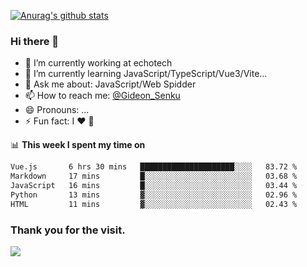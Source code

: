[![Anurag's github stats](https://github-readme-stats.vercel.app/api?username=gideonsenku)](https://github.com/anuraghazra/github-readme-stats)
### Hi there 👋
- 🔭 I’m currently working at echotech
- 🌱 I’m currently learning JavaScript/TypeScript/Vue3/Vite...
- 💬 Ask me about: JavaScript/Web Spidder 
- 📫 How to reach me: [@Gideon_Senku](https://t.me/Gideon_Senku)
- 😄 Pronouns: ...
- ⚡ Fun fact: I ❤️ 🎵

📊 **This week I spent my time on**
<!--START_SECTION:waka-->

```txt
Vue.js       6 hrs 30 mins   █████████████████████░░░░   83.72 %
Markdown     17 mins         █░░░░░░░░░░░░░░░░░░░░░░░░   03.68 %
JavaScript   16 mins         █░░░░░░░░░░░░░░░░░░░░░░░░   03.44 %
Python       13 mins         ▓░░░░░░░░░░░░░░░░░░░░░░░░   02.96 %
HTML         11 mins         ▓░░░░░░░░░░░░░░░░░░░░░░░░   02.43 %
```

<!--END_SECTION:waka-->


### Thank you for the visit.
![](http://profile-counter.glitch.me/gideonsenku/count.svg)
<!--
**GideonSenku/GideonSenku** is a ✨ _special_ ✨ repository because its `README.md` (this file) appears on your GitHub profile.

Here are some ideas to get you started:

- 🔭 I’m currently working on ...
- 🌱 I’m currently learning ...
- 👯 I’m looking to collaborate on ...
- 🤔 I’m looking for help with ...
- 💬 Ask me about ...
- 📫 How to reach me: ...
- 😄 Pronouns: ...
- ⚡ Fun fact: ...
-->
